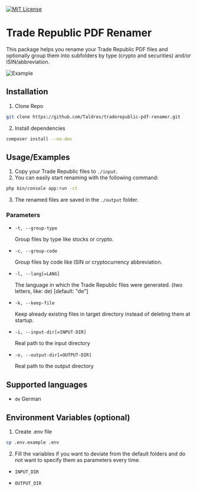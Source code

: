 [![MIT License](https://img.shields.io/badge/License-MIT-green.svg)](https://choosealicense.com/licenses/mit/)

# Trade Republic PDF Renamer

This package helps you rename your Trade Republic PDF files and optionally group them into subfolders by type (crypto
and securities) and/or ISIN/abbreviation.

![Example](https://taldres.dev/i/traderepublic_example.png)

## Installation

1. Clone Repo

```bash
git clone https://github.com/Taldres/traderepublic-pdf-renamer.git
```

2. Install dependencies

```bash
composer install --no-dev
```

## Usage/Examples

1. Copy your Trade Republic files to `./input`.
2. You can easily start renaming with the following command:

```bash
php bin/console app:run -ct
```

3. The renamed files are saved in the `./output` folder.

### Parameters

- `-t, --group-type`

  Group files by type like stocks or crypto.


- `-c, --group-code`

  Group files by code like ISIN or cryptocurrency abbreviation.


- `-l, --lang[=LANG]`

  The language in which the Trade Republic files were generated. (two letters, like: de) [default: "de"]


- `-k, --keep-file`

  Keep already existing files in target directory instead of deleting them at startup.


- `-i, --input-dir[=INPUT-DIR]`

  Real path to the input directory


- `-o, --output-dir[=OUTPUT-DIR]`

  Real path to the output directory

## Supported languages

- `de` German

## Environment Variables (optional)

1. Create .env file

```bash
cp .env.example .env
```

2. Fill the variables if you want to deviate from the default folders and do not want to specify them as parameters
   every time.

- `INPUT_DIR`

- `OUTPUT_DIR`

